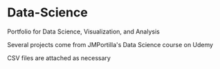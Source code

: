 # Data-Science
Portfolio for Data Science, Visualization, and Analysis


Several projects come from JMPortilla's Data Science course on Udemy

CSV files are attached as necessary
